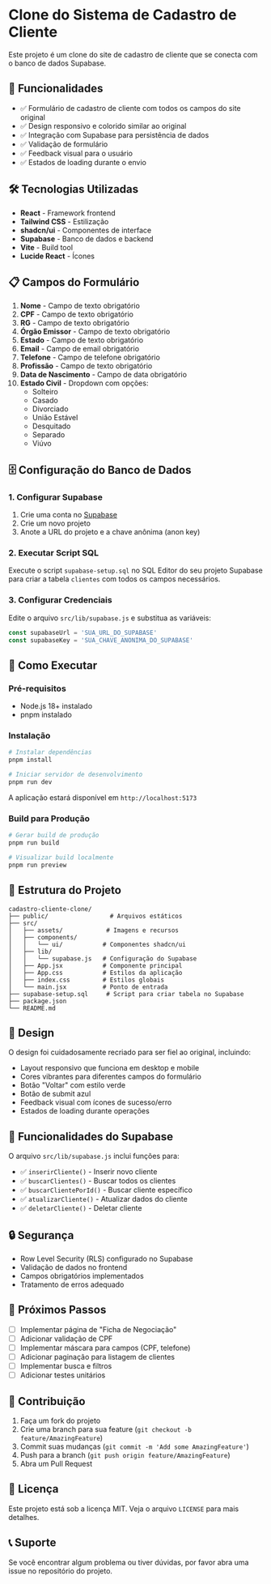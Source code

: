 # Clone do Sistema de Cadastro de Cliente

Este projeto é um clone do site de cadastro de cliente que se conecta com o banco de dados Supabase.

## 🚀 Funcionalidades

- ✅ Formulário de cadastro de cliente com todos os campos do site original
- ✅ Design responsivo e colorido similar ao original
- ✅ Integração com Supabase para persistência de dados
- ✅ Validação de formulário
- ✅ Feedback visual para o usuário
- ✅ Estados de loading durante o envio

## 🛠️ Tecnologias Utilizadas

- **React** - Framework frontend
- **Tailwind CSS** - Estilização
- **shadcn/ui** - Componentes de interface
- **Supabase** - Banco de dados e backend
- **Vite** - Build tool
- **Lucide React** - Ícones

## 📋 Campos do Formulário

1. **Nome** - Campo de texto obrigatório
2. **CPF** - Campo de texto obrigatório
3. **RG** - Campo de texto obrigatório
4. **Órgão Emissor** - Campo de texto obrigatório
5. **Estado** - Campo de texto obrigatório
6. **Email** - Campo de email obrigatório
7. **Telefone** - Campo de telefone obrigatório
8. **Profissão** - Campo de texto obrigatório
9. **Data de Nascimento** - Campo de data obrigatório
10. **Estado Civil** - Dropdown com opções:
    - Solteiro
    - Casado
    - Divorciado
    - União Estável
    - Desquitado
    - Separado
    - Viúvo

## 🗄️ Configuração do Banco de Dados

### 1. Configurar Supabase

1. Crie uma conta no [Supabase](https://supabase.com)
2. Crie um novo projeto
3. Anote a URL do projeto e a chave anônima (anon key)

### 2. Executar Script SQL

Execute o script `supabase-setup.sql` no SQL Editor do seu projeto Supabase para criar a tabela `clientes` com todos os campos necessários.

### 3. Configurar Credenciais

Edite o arquivo `src/lib/supabase.js` e substitua as variáveis:

```javascript
const supabaseUrl = 'SUA_URL_DO_SUPABASE'
const supabaseKey = 'SUA_CHAVE_ANONIMA_DO_SUPABASE'
```

## 🚀 Como Executar

### Pré-requisitos

- Node.js 18+ instalado
- pnpm instalado

### Instalação

```bash
# Instalar dependências
pnpm install

# Iniciar servidor de desenvolvimento
pnpm run dev
```

A aplicação estará disponível em `http://localhost:5173`

### Build para Produção

```bash
# Gerar build de produção
pnpm run build

# Visualizar build localmente
pnpm run preview
```

## 📁 Estrutura do Projeto

```
cadastro-cliente-clone/
├── public/                 # Arquivos estáticos
├── src/
│   ├── assets/            # Imagens e recursos
│   ├── components/
│   │   └── ui/           # Componentes shadcn/ui
│   ├── lib/
│   │   └── supabase.js   # Configuração do Supabase
│   ├── App.jsx           # Componente principal
│   ├── App.css           # Estilos da aplicação
│   ├── index.css         # Estilos globais
│   └── main.jsx          # Ponto de entrada
├── supabase-setup.sql     # Script para criar tabela no Supabase
├── package.json
└── README.md
```

## 🎨 Design

O design foi cuidadosamente recriado para ser fiel ao original, incluindo:

- Layout responsivo que funciona em desktop e mobile
- Cores vibrantes para diferentes campos do formulário
- Botão "Voltar" com estilo verde
- Botão de submit azul
- Feedback visual com ícones de sucesso/erro
- Estados de loading durante operações

## 🔧 Funcionalidades do Supabase

O arquivo `src/lib/supabase.js` inclui funções para:

- ✅ `inserirCliente()` - Inserir novo cliente
- ✅ `buscarClientes()` - Buscar todos os clientes
- ✅ `buscarClientePorId()` - Buscar cliente específico
- ✅ `atualizarCliente()` - Atualizar dados do cliente
- ✅ `deletarCliente()` - Deletar cliente

## 🔒 Segurança

- Row Level Security (RLS) configurado no Supabase
- Validação de dados no frontend
- Campos obrigatórios implementados
- Tratamento de erros adequado

## 📝 Próximos Passos

- [ ] Implementar página de "Ficha de Negociação"
- [ ] Adicionar validação de CPF
- [ ] Implementar máscara para campos (CPF, telefone)
- [ ] Adicionar paginação para listagem de clientes
- [ ] Implementar busca e filtros
- [ ] Adicionar testes unitários

## 🤝 Contribuição

1. Faça um fork do projeto
2. Crie uma branch para sua feature (`git checkout -b feature/AmazingFeature`)
3. Commit suas mudanças (`git commit -m 'Add some AmazingFeature'`)
4. Push para a branch (`git push origin feature/AmazingFeature`)
5. Abra um Pull Request

## 📄 Licença

Este projeto está sob a licença MIT. Veja o arquivo `LICENSE` para mais detalhes.

## 📞 Suporte

Se você encontrar algum problema ou tiver dúvidas, por favor abra uma issue no repositório do projeto.

